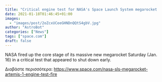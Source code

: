```yaml
---
title: "Critical engine test for NASA's Space Launch System megarocket shuts down earlier than planned"
date: 2021-01-18T01:46:45+01:00
images:
  - "images/post/2oZcxUCeeGHNDnQQtS4gbV.jpg"
author: "AstroBot"
categories: ["News"]
tags: ["space.com"]
draft: false
---
```


NASA fired up the core stage of its massive new megarocket Saturday (Jan. 16) in a critical test that appeared to shut down early. 

Διαβάστε περισσότερα: https://www.space.com/nasa-sls-megarocket-artemis-1-engine-test-fire

